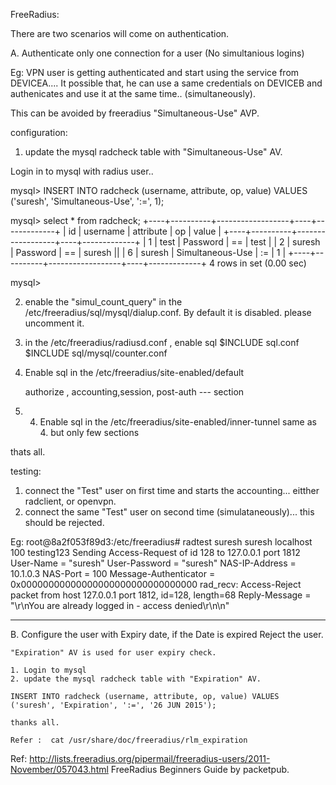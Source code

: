 FreeRadius:


There are two scenarios will come on authentication.

A. Authenticate only one connection for a user (No simultanious logins)


  Eg:  VPN user is getting authenticated and start using the service from DEVICEA....
  It possible that, he can use a same credentials on DEVICEB and authenicates and use it at the same time.. (simultaneously).

  This can be avoided by freeradius  "Simultaneous-Use" AVP.


  configuration:

  1. update the mysql radcheck table with "Simultaneous-Use" AV.

  Login in to mysql with radius user..
  
  mysql> INSERT INTO radcheck (username, attribute, op, value) VALUES ('suresh', 'Simultaneous-Use', ':=', 1);

  mysql> select * from radcheck;
+----+----------+------------------+----+-------------+
| id | username | attribute        | op | value       |
+----+----------+------------------+----+-------------+
|  1 | test     | Password         | == | test        |
|  2 | suresh   | Password         | == | suresh      ||
|  6 | suresh   | Simultaneous-Use | := | 1           |
+----+----------+------------------+----+-------------+
4 rows in set (0.00 sec)

mysql> 

2. enable the "simul_count_query"   in the  /etc/freeradius/sql/mysql/dialup.conf.
By default it is disabled. please uncomment it.


3. in the /etc/freeradius/radiusd.conf , enable sql
	$INCLUDE sql.conf
	$INCLUDE sql/mysql/counter.conf

4. Enable sql in the /etc/freeradius/site-enabled/default

	authorize , accounting,session, post-auth  --- section

5. 4. Enable sql in the /etc/freeradius/site-enabled/inner-tunnel
	same as 4. but only few sections

thats all.

testing:
  1. connect the "Test" user on first time and starts the accounting... eitther radclient, or openvpn.
  2. connect the same "Test" user on second time (simulataneously)... this should be rejected.

  Eg:
  root@8a2f053f89d3:/etc/freeradius# radtest suresh suresh localhost 100 testing123
Sending Access-Request of id 128 to 127.0.0.1 port 1812
	User-Name = "suresh"
	User-Password = "suresh"
	NAS-IP-Address = 10.1.0.3
	NAS-Port = 100
	Message-Authenticator = 0x00000000000000000000000000000000
rad_recv: Access-Reject packet from host 127.0.0.1 port 1812, id=128, length=68
	Reply-Message = "\r\nYou are already logged in - access denied\r\n\n"


--------------------------------------------


B.  Configure the user with Expiry date, if the Date is expired Reject the user.

	"Expiration" AV is used for user expiry check.

	1. Login to mysql
	2. update the mysql radcheck table with "Expiration" AV.

    INSERT INTO radcheck (username, attribute, op, value) VALUES ('suresh', 'Expiration', ':=', '26 JUN 2015');

    thanks all.

	Refer :  cat /usr/share/doc/freeradius/rlm_expiration





  Ref:
  http://lists.freeradius.org/pipermail/freeradius-users/2011-November/057043.html
  FreeRadius Beginners Guide by packetpub.
    